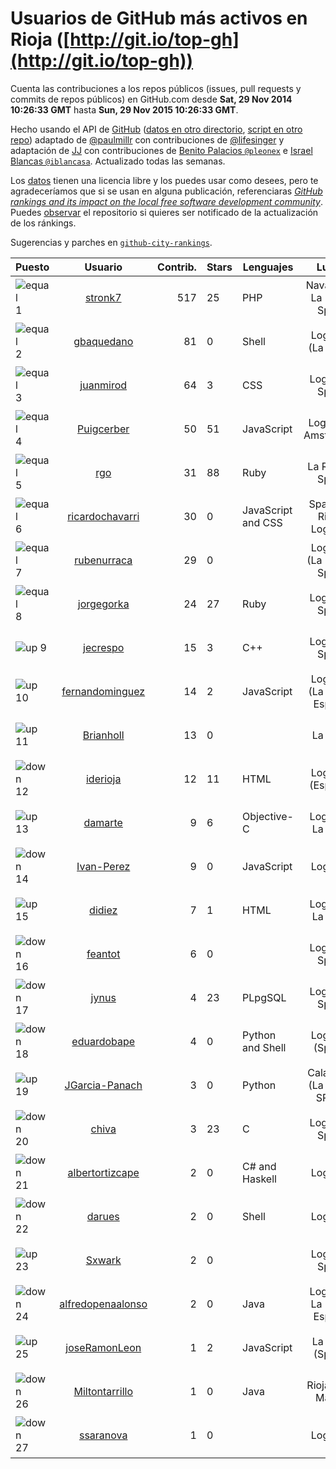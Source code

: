 
# Usuarios de GitHub más activos en Rioja ([http://git.io/top-gh](http://git.io/top-gh))



  Cuenta las contribuciones a los repos públicos (issues, pull requests y commits de repos públicos) en GitHub.com desde  **Sat, 29 Nov 2014 10:26:33 GMT** hasta **Sun, 29 Nov 2015 10:26:33 GMT**.

  Hecho usando el API de [GitHub](http://github.com) ([datos en otro directorio](https://github.com/JJ/top-github-users-data/tree/master/data), [script en otro repo](https://github.com/JJ/github-city-rankings/blob/master/get-city.coffee)) adaptado de [@paulmillr](https://github.com/paulmillr) con contribuciones de [@lifesinger](https://github.com/lifesinger) y adaptación de [JJ](http://jj.github.io) con contribuciones de [Benito Palacios `@pleonex`](http://github.com/pleonex) e [Israel Blancas `@iblancasa`](https://github.com/iblancasa). Actualizado todas las semanas.

  Los [datos](https://github.com/JJ/top-github-users-data/tree/master/data) tienen una licencia libre y los puedes usar como desees, pero te agradeceríamos que si se usan en alguna publicación, referenciaras [*GitHub rankings and its impact on the local free software development community*](https://thewinnower.com/papers/github-rankings-and-its-impact-on-the-local-free-software-development-community). Puedes [observar](https://github.com/JJ/top-github-users-data/subscription) el repositorio si quieres ser notificado de la actualización de los ránkings.

  Sugerencias y parches en [`github-city-rankings`](http://github.com/JJ/github-city-rankings).


| Puesto   |  Usuario  |Contrib.| Stars | Lenguajes   |      Lugar      |  Avatar  |
|----------|:---------:|-------:|-------|-------------|:---------------:|----------|
|![equal](https://raw.githubusercontent.com/JJ/github-city-rankings/master/img/equal.gif) 1 | [stronk7](https://github.com/stronk7) | 517 | 25 | PHP | Navarrete, La Rioja, Spain | <img src='https://avatars0.githubusercontent.com/u/167147?v=3&s=64' width="64" title='Eloy Lafuente (stronk7)'> |
|![equal](https://raw.githubusercontent.com/JJ/github-city-rankings/master/img/equal.gif) 2 | [gbaquedano](https://github.com/gbaquedano) | 81 | 0 | Shell | Logroño (La Rioja) | <img src='https://avatars3.githubusercontent.com/u/11883755?v=3&s=64' width="64" title='Gabriel'> |
|![equal](https://raw.githubusercontent.com/JJ/github-city-rankings/master/img/equal.gif) 3 | [juanmirod](https://github.com/juanmirod) | 64 | 3 | CSS | Logroño, Spain | <img src='https://avatars1.githubusercontent.com/u/3714422?v=3&s=64' width="64" title='Juan Miguel Rodriguez Ceron'> |
|![equal](https://raw.githubusercontent.com/JJ/github-city-rankings/master/img/equal.gif) 4 | [Puigcerber](https://github.com/Puigcerber) | 50 | 51 | JavaScript | Logroño , Amsterdam | <img src='https://avatars1.githubusercontent.com/u/866808?v=3&s=64' width="64" title='Pablo Villoslada'> |
|![equal](https://raw.githubusercontent.com/JJ/github-city-rankings/master/img/equal.gif) 5 | [rgo](https://github.com/rgo) | 31 | 88 | Ruby | La Rioja - Spain | <img src='https://avatars2.githubusercontent.com/u/47124?v=3&s=64' width="64" title='Rafa García'> |
|![equal](https://raw.githubusercontent.com/JJ/github-city-rankings/master/img/equal.gif) 6 | [ricardochavarri](https://github.com/ricardochavarri) | 30 | 0 | JavaScript and CSS | Spain, La Rioja, Logroño | <img src='https://avatars2.githubusercontent.com/u/7160876?v=3&s=64' width="64" title='Ricardo Chávarri'> |
|![equal](https://raw.githubusercontent.com/JJ/github-city-rankings/master/img/equal.gif) 7 | [rubenurraca](https://github.com/rubenurraca) | 29 | 0 |  | Logroño (La Rioja), Spain | <img src='https://avatars2.githubusercontent.com/u/8905266?v=3&s=64' width="64" title='Ruben Urraca'> |
|![equal](https://raw.githubusercontent.com/JJ/github-city-rankings/master/img/equal.gif) 8 | [jorgegorka](https://github.com/jorgegorka) | 24 | 27 | Ruby | Logroño, Spain | <img src='https://avatars0.githubusercontent.com/u/9585?v=3&s=64' width="64" title='Jorge Alvarez'> |
|![up](https://raw.githubusercontent.com/JJ/github-city-rankings/master/img/up.gif) 9 | [jecrespo](https://github.com/jecrespo) | 15 | 3 | C++ | Logroño, Spain | <img src='https://avatars1.githubusercontent.com/u/1539718?v=3&s=64' width="64" title='Enrique Crespo'> |
|![up](https://raw.githubusercontent.com/JJ/github-city-rankings/master/img/up.gif) 10 | [fernandominguez](https://github.com/fernandominguez) | 14 | 2 | JavaScript | Logroño (La Rioja) España | <img src='https://avatars1.githubusercontent.com/u/1650065?v=3&s=64' width="64" title='Fernando Domínguez'> |
|![up](https://raw.githubusercontent.com/JJ/github-city-rankings/master/img/up.gif) 11 | [Brianholl](https://github.com/Brianholl) | 13 | 0 |  | La Rioja | <img src='https://avatars0.githubusercontent.com/u/1537906?v=3&s=64' width="64" title='Brian'> |
|![down](https://raw.githubusercontent.com/JJ/github-city-rankings/master/img/down.gif) 12 | [iderioja](https://github.com/iderioja) | 12 | 11 | HTML | Logroño (España) | <img src='https://avatars0.githubusercontent.com/u/5090808?v=3&s=64' width="64" title='iderioja'> |
|![up](https://raw.githubusercontent.com/JJ/github-city-rankings/master/img/up.gif) 13 | [damarte](https://github.com/damarte) | 9 | 6 | Objective-C | Logroño, La Rioja | <img src='https://avatars1.githubusercontent.com/u/4304282?v=3&s=64' width="64" title='David'> |
|![down](https://raw.githubusercontent.com/JJ/github-city-rankings/master/img/down.gif) 14 | [Ivan-Perez](https://github.com/Ivan-Perez) | 9 | 0 | JavaScript | Logroño | <img src='https://avatars0.githubusercontent.com/u/3533970?v=3&s=64' width="64" title=''> |
|![up](https://raw.githubusercontent.com/JJ/github-city-rankings/master/img/up.gif) 15 | [didiez](https://github.com/didiez) | 7 | 1 | HTML | Logroño, La Rioja | <img src='https://avatars3.githubusercontent.com/u/632860?v=3&s=64' width="64" title='Diego Díez Ricondo'> |
|![down](https://raw.githubusercontent.com/JJ/github-city-rankings/master/img/down.gif) 16 | [feantot](https://github.com/feantot) | 6 | 0 |  | Logroño, Spain | <img src='https://avatars3.githubusercontent.com/u/4599973?v=3&s=64' width="64" title='Fernando Antonanzas-Torres'> |
|![down](https://raw.githubusercontent.com/JJ/github-city-rankings/master/img/down.gif) 17 | [jynus](https://github.com/jynus) | 4 | 23 | PLpgSQL | Logroño, Spain | <img src='https://avatars2.githubusercontent.com/u/8576860?v=3&s=64' width="64" title='Jaime Crespo'> |
|![down](https://raw.githubusercontent.com/JJ/github-city-rankings/master/img/down.gif) 18 | [eduardobape](https://github.com/eduardobape) | 4 | 0 | Python and Shell | Logroño (Spain) | <img src='https://avatars0.githubusercontent.com/u/3110718?v=3&s=64' width="64" title='Eduardo Basalo Peña'> |
|![up](https://raw.githubusercontent.com/JJ/github-city-rankings/master/img/up.gif) 19 | [JGarcia-Panach](https://github.com/JGarcia-Panach) | 3 | 0 | Python | Calahorra (La Rioja) SPAIN | <img src='https://avatars3.githubusercontent.com/u/13234598?v=3&s=64' width="64" title='Javier García-Panach'> |
|![down](https://raw.githubusercontent.com/JJ/github-city-rankings/master/img/down.gif) 20 | [chiva](https://github.com/chiva) | 3 | 23 | C | Logroño, Spain | <img src='https://avatars2.githubusercontent.com/u/305333?v=3&s=64' width="64" title='Santiago Reig'> |
|![down](https://raw.githubusercontent.com/JJ/github-city-rankings/master/img/down.gif) 21 | [albertortizcape](https://github.com/albertortizcape) | 2 | 0 | C# and Haskell | Logroño | <img src='https://avatars2.githubusercontent.com/u/3315106?v=3&s=64' width="64" title='Alberto Ortiz Capellán'> |
|![down](https://raw.githubusercontent.com/JJ/github-city-rankings/master/img/down.gif) 22 | [darues](https://github.com/darues) | 2 | 0 | Shell | Logroño | <img src='https://avatars2.githubusercontent.com/u/14011064?v=3&s=64' width="64" title='David'> |
|![up](https://raw.githubusercontent.com/JJ/github-city-rankings/master/img/up.gif) 23 | [Sxwark](https://github.com/Sxwark) | 2 | 0 |  | Logroño Spain | <img src='https://avatars0.githubusercontent.com/u/1994503?v=3&s=64' width="64" title='Endika'> |
|![down](https://raw.githubusercontent.com/JJ/github-city-rankings/master/img/down.gif) 24 | [alfredopenaalonso](https://github.com/alfredopenaalonso) | 2 | 0 | Java | Logroño, La Rioja, España | <img src='https://avatars1.githubusercontent.com/u/5436538?v=3&s=64' width="64" title='Alfredo Peña Alonso'> |
|![up](https://raw.githubusercontent.com/JJ/github-city-rankings/master/img/up.gif) 25 | [joseRamonLeon](https://github.com/joseRamonLeon) | 1 | 2 | JavaScript | La Rioja (Spain) | <img src='https://avatars2.githubusercontent.com/u/1682282?v=3&s=64' width="64" title='José Ramón León'> |
|![down](https://raw.githubusercontent.com/JJ/github-city-rankings/master/img/down.gif) 26 | [Miltontarrillo](https://github.com/Miltontarrillo) | 1 | 0 | Java | Rioja-San Martin | <img src='https://avatars3.githubusercontent.com/u/7906936?v=3&s=64' width="64" title='Milton Tarrilo Villegas'> |
|![down](https://raw.githubusercontent.com/JJ/github-city-rankings/master/img/down.gif) 27 | [ssaranova](https://github.com/ssaranova) | 1 | 0 |  | Logroño | <img src='https://avatars2.githubusercontent.com/u/8234666?v=3&s=64' width="64" title='Saul Saranova'> |
